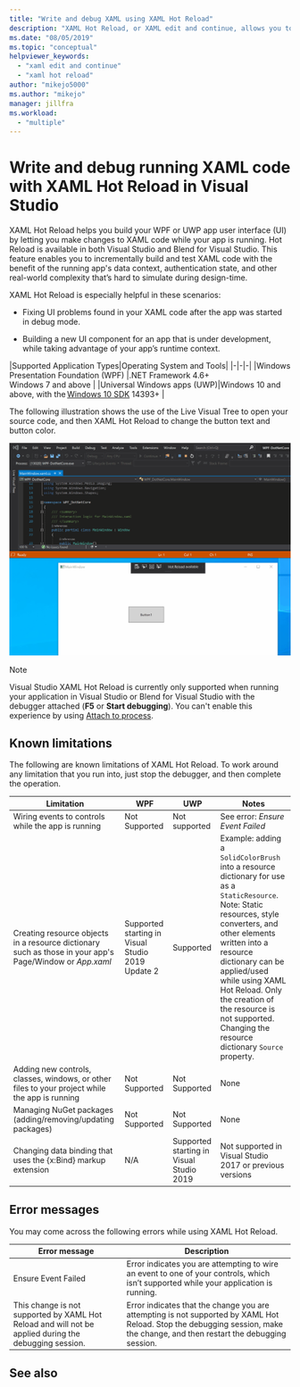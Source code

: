 ```yaml
---
title: "Write and debug XAML using XAML Hot Reload"
description: "XAML Hot Reload, or XAML edit and continue, allows you to make changes to your XAML code while running apps"
ms.date: "08/05/2019"
ms.topic: "conceptual"
helpviewer_keywords:
  - "xaml edit and continue"
  - "xaml hot reload"
author: "mikejo5000"
ms.author: "mikejo"
manager: jillfra
ms.workload:
  - "multiple"
---
```

# Write and debug running XAML code with XAML Hot Reload in Visual Studio

XAML Hot Reload helps you build your WPF or UWP app user interface (UI) by letting you make changes to XAML code while your app is running. Hot Reload is available in both Visual Studio and Blend for Visual Studio. This feature enables you to incrementally build and test XAML code with the benefit of the running app's data context, authentication state, and other real-world complexity that’s hard to simulate during design-time.

XAML Hot Reload is especially helpful in these scenarios:

* Fixing UI problems found in your XAML code after the app was started in debug mode.

* Building a new UI component for an app that is under development, while taking advantage of your app’s runtime context.

|Supported Application Types|Operating System and Tools|
|-|-|-|
|Windows Presentation Foundation (WPF) |.NET Framework 4.6+</br>Windows 7 and above |
|Universal Windows apps (UWP)|Windows 10 and above, with the [Windows 10 SDK](https://developer.microsoft.com/windows/downloads/windows-10-sdk) 14393+ |

The following illustration shows the use of the Live Visual Tree to open your source code, and then XAML Hot Reload to change the button text and button color.

![XAML Hot Reload](../debugger/media/xaml-hot-reload-using.gif)

> [!NOTE]
> Visual Studio XAML Hot Reload is currently only supported when running your application in Visual Studio or Blend for Visual Studio with the debugger attached (**F5** or **Start debugging**). You can't enable this experience by using [Attach to process](../debugger/attach-to-running-processes-with-the-visual-studio-debugger.md).

## Known limitations

The following are known limitations of XAML Hot Reload. To work around any limitation that you run into, just stop the debugger, and then complete the operation.

|Limitation|WPF|UWP|Notes|
|-|-|-|-|
|Wiring events to controls while the app is running|Not Supported|Not supported|See error: *Ensure Event Failed*|
|Creating resource objects in a resource dictionary such as those in your app's Page/Window or *App.xaml*|Supported starting in Visual Studio 2019 Update 2|Supported|Example: adding a `SolidColorBrush` into a resource dictionary for use as a `StaticResource`.</br>Note: Static resources, style converters, and other elements written into a resource dictionary can be applied/used while using XAML Hot Reload. Only the creation of the resource is not supported.</br> Changing the resource dictionary `Source` property.|
|Adding new controls, classes, windows, or other files to your project while the app is running|Not Supported|Not Supported|None|
|Managing NuGet packages (adding/removing/updating packages)|Not Supported|Not Supported|None|
|Changing data binding that uses the {x:Bind} markup extension|N/A|Supported starting in Visual Studio 2019|Not supported in Visual Studio 2017 or previous versions|

## Error messages

You may come across the following errors while using XAML Hot Reload.

|Error message|Description|
|-|-|
|Ensure Event Failed|Error indicates you are attempting to wire an event to one of your controls, which isn’t supported while your application is running.|
|This change is not supported by XAML Hot Reload and will not be applied during the debugging session.|Error indicates that the change you are attempting is not supported by XAML Hot Reload. Stop the debugging session, make the change, and then restart the debugging session.|

## See also
